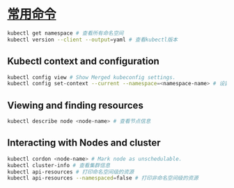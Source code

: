 # [常用命令](https://kubernetes.io/docs/reference/kubectl/cheatsheet/)

```bash
kubectl get namespace # 查看所有命名空间
kubectl version --client --output=yaml # 查看kubectl版本
```

## Kubectl context and configuration

```bash
kubectl config view # Show Merged kubeconfig settings.
kubectl config set-context --current --namespace=<namespace-name> # 设置当前上下文的命名空间
```

## Viewing and finding resources

```bash
kubectl describe node <node-name> # 查看节点信息
```

## Interacting with Nodes and cluster

```bash
kubectl cordon <node-name> # Mark node as unschedulable.
kubectl cluster-info # 查看集群信息
kubectl api-resources # 打印命名空间级的资源
kubectl api-resources --namespaced=false # 打印非命名空间级的资源
```
